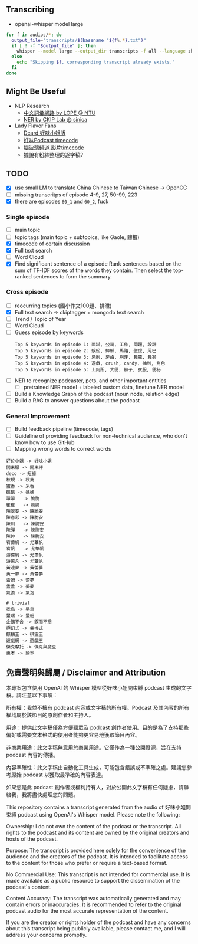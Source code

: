 
## Transcribing
- openai-whisper model large
```bash
for f in audios/*; do
  output_file="transcripts/$(basename "${f%.*}.txt")"
  if [ ! -f "$output_file" ]; then
    whisper --model large --output_dir transcripts -f all --language zh --initial_prompt '嗨 大家好 歡迎來到好味小姐開束縛 我還你原型' --device cuda "$f"
  else
    echo "Skipping $f, corresponding transcript already exists."
  fi
done
```

## Might Be Useful
- NLP Research
  - [中文詞彙網路 by LOPE @ NTU](https://lopentu.github.io/CwnWeb/)
  - [NER by CKIP Lab @ sinica](https://ckip.iis.sinica.edu.tw/project/ner)
- Lady Flavor Fans
  - [Dcard 好味小姐版](https://www.dcard.tw/f/ladyflavor)
  - [好味Podcast timecode](https://docs.google.com/document/d/1OcOFIrW8E7Olt6hkEBPtNTOhgYOEMorK3e8iquSp01Q/edit#heading=h.ci4rwf2rz0jf)
  - [腦波弱頻道 影片timecode](https://docs.google.com/document/d/1I0l976mZZqDftVVj7Xm8sxN0kL3PoY7k8ELVoEgAbEc/edit)
  - 據說有粉絲整理的逐字稿?

## TODO
- [x] use small LM to translate China Chinese to Taiwan Chinese -> OpenCC
- [ ] missing transcritps of episode 4-9, 27, 50-99, 223
- [x] there are episodes `60_1` and `60_2`, fuck

### Single episode
- [ ] main topic
- [ ] topic tags (main topic + subtopics, like Gaole, 體檢)
- [x] timecode of certain discussion
- [x] Full text search
- [ ] Word Cloud
- [x] Find significant sentence of a episode
    Rank sentences based on the sum of TF-IDF scores of the words they contain. Then select the top-ranked sentences to form the summary.

### Cross episode
- [ ] reocurring topics (國小作文100題、排泄)
- [x] Full text search -> ckiptagger + mongodb text search
- [ ] Trend / Topic of Year
- [ ] Word Cloud
- [ ] Guess episode by keywords
  ```
  Top 5 keywords in episode 1: 面試, 公司, 工作, 問題, 設計
  Top 5 keywords in episode 2: 蜈蚣, 蟑螂, 馬路, 壁虎, 尾巴
  Top 5 keywords in episode 3: 牙刷, 牙齒, 刷牙, 舞龍, 舞獅
  Top 5 keywords in episode 4: 遊戲, crush, candy, 抽到, 角色
  Top 5 keywords in episode 5: 上廁所, 大便, 褲子, 衣服, 便秘
  ```
- [ ] NER to recognize podcaster, pets, and other important entities
    - [ ] pretrained NER model + labeled custom data, finetune NER model
- [ ] Build a Knowledge Graph of the podcast (noun node, relation edge)
- [ ] Build a RAG to answer questions about the podcast

### General Improvement
- [ ] Build feedback pipeline (timecode, tags)
- [ ] Guideline of providing feedback for non-technical audience, who don't know how to use GitHub
- [ ] Mapping wrong words to correct words
```
好位小姐 -> 好味小姐
開束服 -> 開束縛
deco -> 短褲
秋規 -> 秋葵
蜜香 -> 米香
碼碼 -> 媽媽
翠翠   -> 脆脆
崔崔   -> 脆脆
陳翠安 -> 陳脆安
陳春彩 -> 陳脆安
陳川   -> 陳脆安
陳彈   -> 陳脆安
陳帥   -> 陳脆安
宥偉帆 -> 尤葦帆
宥帆   -> 尤葦帆
游偉帆 -> 尤葦帆
游蕙凡 -> 尤葦帆
黃連夢 -> 黃蕾夢
黃一夢 -> 黃蕾夢
雷姆 -> 蕾夢
孟孟 -> 夢夢
氣婆 -> 氣泡

# trivial
找鳥 -> 早鳥
暈喘 -> 暈船
企鵝不舍 -> 鍥而不捨
極幻式 -> 集換式
麒麟王 -> 棋靈王
遊戲網 -> 遊戲王
傑克摩托 -> 傑克與魔豆
惠本 -> 繪本
```

## 免責聲明與歸屬 / Disclaimer and Attribution
本專案包含使用 OpenAI 的 Whisper 模型從好味小姐開束縛 podcast 生成的文字稿。請注意以下事項：

所有權：我並不擁有 podcast 內容或文字稿的所有權。Podcast 及其內容的所有權均屬於該節目的原創作者和主持人。

用途：提供此文字稿僅為方便聽眾及 podcast 創作者使用。目的是為了支持那些偏好或需要文本格式的使用者能夠更容易地獲取節目內容。

非商業用途：此文字稿無意用於商業用途。它僅作為一種公開資源，旨在支持 podcast 內容的傳播。

內容準確性：此文字稿由自動化工具生成，可能包含錯誤或不準確之處。建議您參考原始 podcast 以獲取最準確的內容表達。

如果您是此 podcast 創作者或權利持有人，對於公開此文字稿有任何疑慮，請聯絡我，我將盡快處理您的問題。

This repository contains a transcript generated from the audio of 好味小姐開束縛 podcast using OpenAI's Whisper model. Please note the following:

Ownership: I do not own the content of the podcast or the transcript. All rights to the podcast and its content are owned by the original creators and hosts of the podcast.

Purpose: The transcript is provided here solely for the convenience of the audience and the creators of the podcast. It is intended to facilitate access to the content for those who prefer or require a text-based format.

No Commercial Use: This transcript is not intended for commercial use. It is made available as a public resource to support the dissemination of the podcast's content.

Content Accuracy: The transcript was automatically generated and may contain errors or inaccuracies. It is recommended to refer to the original podcast audio for the most accurate representation of the content.

If you are the creator or rights holder of the podcast and have any concerns about this transcript being publicly available, please contact me, and I will address your concerns promptly.
